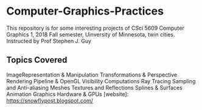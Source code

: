# Computer-Graphics-Practices
This repository is for some interesting projects of CSci 5609 Computer Graphics 1, 2018 Fall semester, Uinversity of Minnesota, twin cities. Instructed by Prof Stephen J. Guy
## Topics Covered
ImageRepresentation & Manipulation
Transformations & Perspective
Rendering Pipeline & OpenGL
Visibility Computations
Ray Tracing
Sampling and Anti-aliasing
Meshes
Textures and Reflections
Splines & Surfaces
Animation
Graphics Hardware & GPUs
[website]: https://snowflypost.blogspot.com/
